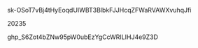 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

20235

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


